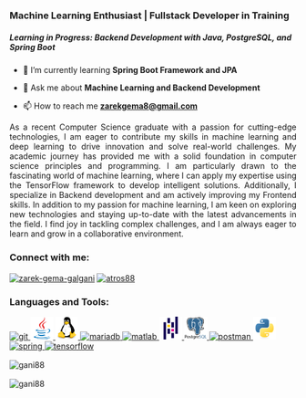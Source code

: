 <!-- Bio -->
### Machine Learning Enthusiast | Fullstack Developer in Training


<!-- Learning in Progress -->
##### Learning in Progress: Backend Development with Java, PostgreSQL, and Spring Boot



- 🌱 I’m currently learning **Spring Boot Framework and JPA**

- 💬 Ask me about **Machine Learning and Backend Development**

- 📫 How to reach me **zarekgema8@gmail.com**

<p style="text-align: justify;">
As a recent Computer Science graduate with a passion for cutting-edge technologies, I am eager to contribute my skills in machine learning and deep learning to drive innovation and solve real-world challenges. My academic journey has provided me with a solid foundation in computer science principles and programming. I am particularly drawn to the fascinating world of machine learning, where I can apply my expertise using the TensorFlow framework to develop intelligent solutions. Additionally, I specialize in Backend development and am actively improving my Frontend skills. In addition to my passion for machine learning, I am keen on exploring new technologies and staying up-to-date with the latest advancements in the field. I find joy in tackling complex challenges, and I am always eager to learn and grow in a collaborative environment.
</p>

<h3 align="left">Connect with me:</h3>
<p align="left">
<a href="https://linkedin.com/in/zarek-gema-galgani" target="blank"><img align="center" src="https://raw.githubusercontent.com/rahuldkjain/github-profile-readme-generator/master/src/images/icons/Social/linked-in-alt.svg" alt="zarek-gema-galgani" height="30" width="40" /></a>
<a href="https://www.leetcode.com/atros88" target="blank"><img align="center" src="https://raw.githubusercontent.com/rahuldkjain/github-profile-readme-generator/master/src/images/icons/Social/leet-code.svg" alt="atros88" height="30" width="40" /></a>
</p>

<h3 align="left">Languages and Tools:</h3>
<p align="left"> <a href="https://git-scm.com/" target="_blank" rel="noreferrer"> <img src="https://www.vectorlogo.zone/logos/git-scm/git-scm-icon.svg" alt="git" width="40" height="40"/> </a> <a href="https://www.java.com" target="_blank" rel="noreferrer"> <img src="https://raw.githubusercontent.com/devicons/devicon/master/icons/java/java-original.svg" alt="java" width="40" height="40"/> </a> <a href="https://www.linux.org/" target="_blank" rel="noreferrer"> <img src="https://raw.githubusercontent.com/devicons/devicon/master/icons/linux/linux-original.svg" alt="linux" width="40" height="40"/> </a> <a href="https://mariadb.org/" target="_blank" rel="noreferrer"> <img src="https://www.vectorlogo.zone/logos/mariadb/mariadb-icon.svg" alt="mariadb" width="40" height="40"/> </a> <a href="https://www.mathworks.com/" target="_blank" rel="noreferrer"> <img src="https://upload.wikimedia.org/wikipedia/commons/2/21/Matlab_Logo.png" alt="matlab" width="40" height="40"/> </a> <a href="https://pandas.pydata.org/" target="_blank" rel="noreferrer"> <img src="https://raw.githubusercontent.com/devicons/devicon/2ae2a900d2f041da66e950e4d48052658d850630/icons/pandas/pandas-original.svg" alt="pandas" width="40" height="40"/> </a> <a href="https://www.postgresql.org" target="_blank" rel="noreferrer"> <img src="https://raw.githubusercontent.com/devicons/devicon/master/icons/postgresql/postgresql-original-wordmark.svg" alt="postgresql" width="40" height="40"/> </a> <a href="https://postman.com" target="_blank" rel="noreferrer"> <img src="https://www.vectorlogo.zone/logos/getpostman/getpostman-icon.svg" alt="postman" width="40" height="40"/> </a> <a href="https://www.python.org" target="_blank" rel="noreferrer"> <img src="https://raw.githubusercontent.com/devicons/devicon/master/icons/python/python-original.svg" alt="python" width="40" height="40"/> </a> <a href="https://spring.io/" target="_blank" rel="noreferrer"> <img src="https://www.vectorlogo.zone/logos/springio/springio-icon.svg" alt="spring" width="40" height="40"/> </a> <a href="https://www.tensorflow.org" target="_blank" rel="noreferrer"> <img src="https://www.vectorlogo.zone/logos/tensorflow/tensorflow-icon.svg" alt="tensorflow" width="40" height="40"/> </a> </p>

<p><img align="center" src="https://github-readme-stats.vercel.app/api/top-langs?username=gani88&show_icons=true&locale=en&layout=compact" alt="gani88" /></p>

<p><img align="center" src="https://github-readme-streak-stats.herokuapp.com/?user=gani88&" alt="gani88" /></p>
